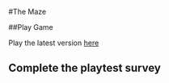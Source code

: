 
#The Maze

##Play Game

Play the latest version [here](https://wickhamgibbs.github.io/IACS-1P04/Play_Test/The%20Maze-playtest.html)

## Complete the playtest survey

